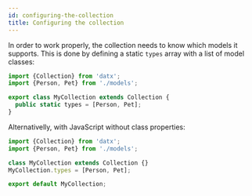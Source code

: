 ```yaml
---
id: configuring-the-collection
title: Configuring the collection
---
```


In order to work properly, the collection needs to know which models it supports. This is done by defining a static `types` array with a list of model classes:

```typescript
import {Collection} from 'datx';
import {Person, Pet} from './models';

export class MyCollection extends Collection {
  public static types = [Person, Pet];
}
```

Alternativelly, with JavaScript without class properties:

```javascript
import {Collection} from 'datx';
import {Person, Pet} from './models';

class MyCollection extends Collection {}
MyCollection.types = [Person, Pet];

export default MyCollection;
```